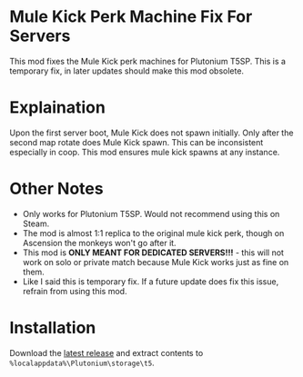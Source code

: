 # Mule Kick Perk Machine Fix For Servers
This mod fixes the Mule Kick perk machines for Plutonium T5SP. This is a temporary fix, in later updates should make this mod obsolete.

# Explaination
Upon the first server boot, Mule Kick does not spawn initially. Only after the second map rotate does Mule Kick spawn. This can be inconsistent especially in coop. This mod ensures mule kick spawns at any instance.

# Other Notes
* Only works for Plutonium T5SP. Would not recommend using this on Steam.
* The mod is almost 1:1 replica to the original mule kick perk, though on Ascension the monkeys won't go after it.
* This mod is **ONLY MEANT FOR DEDICATED SERVERS!!!** - this will not work on solo or private match because Mule Kick works just as fine on them.
* Like I said this is temporary fix. If a future update does fix this issue, refrain from using this mod.

# Installation
Download the [latest release](https://github.com/pistakilla/Mule-Kick-Perk-Machine-Fix-For-Servers/releases/download/1.1/mule_kick_fix_1.1.zip) and extract contents to `%localappdata%\Plutonium\storage\t5`.
